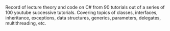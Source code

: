 Record of lecture theory and code on C# from 90 tutorials out of a series of 100 youtube successive tutorials. 
Covering topics of classes, interfaces, inheritance, exceptions, data structures, generics, parameters, delegates, multithreading, etc.
